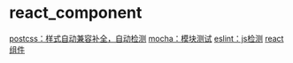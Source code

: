 # react_component
[postcss：样式自动兼容补全，自动检测](https://github.com/wjaven/react_component/blob/master/readmePostcss.md)
[mocha：模块测试](https://github.com/wjaven/react_component/blob/master/readmeMocha.md)
[eslint：js检测](https://github.com/wjaven/react_component/blob/master/readmeEslint.md)
[react组件](https://github.com/wjaven/react_component/tree/master/components)
